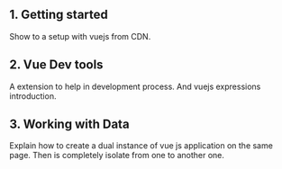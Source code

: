 ## 1. Getting started

Show to a setup with vuejs from CDN.

## 2. Vue Dev tools

A extension to help in development process. And vuejs expressions introduction.

## 3. Working with Data

Explain how to create a dual instance of vue js application on the same page. Then is completely isolate from one to another one.